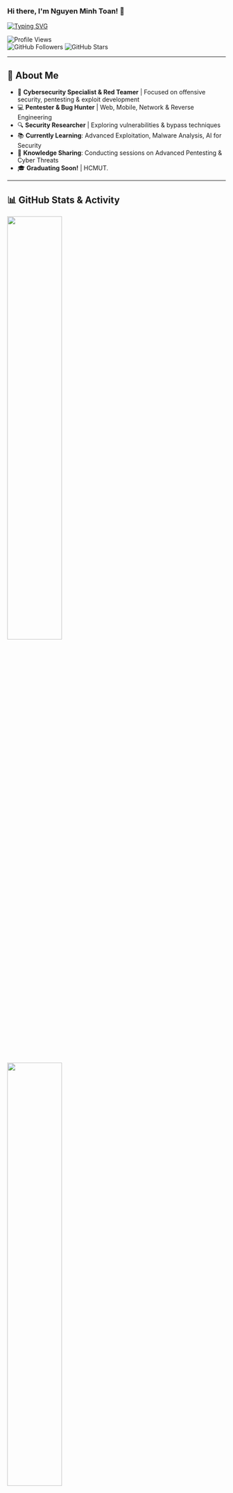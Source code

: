 ### Hi there, I'm **Nguyen Minh Toan**! 👋

[![Typing SVG](https://readme-typing-svg.demolab.com?font=Roboto&weight=500&size=21&duration=3000&pause=1000&color=31F781&random=false&width=435&lines=Pentester+%7C+Red+Teamer%7C+Bug+Hunter)](https://git.io/typing-svg)

![Profile Views](https://komarev.com/ghpvc/?username=toannguyen3107&color=red)  
![GitHub Followers](https://img.shields.io/github/followers/toannguyen3107?style=social)
![GitHub Stars](https://img.shields.io/github/stars/toannguyen3107?affiliations=OWNER&style=social)

---

## 🚀 About Me

- 🎯 **Cybersecurity Specialist & Red Teamer** | Focused on offensive security, pentesting & exploit development
- 💻 **Pentester & Bug Hunter** | Web, Mobile, Network & Reverse Engineering
- 🔍 **Security Researcher** | Exploring vulnerabilities & bypass techniques
- 📚 **Currently Learning**: Advanced Exploitation, Malware Analysis, AI for Security
- 📢 **Knowledge Sharing**: Conducting sessions on Advanced Pentesting & Cyber Threats
- 🎓 **Graduating Soon!** | HCMUT.

---

## 📊 GitHub Stats & Activity
<div>
  <img width="50%" src="https://github-readme-stats.vercel.app/api?username=toannguyen3107&show_icons=true&theme=react&border_color=61dafb&hide_border=true" />
  <img width="50%" src="https://github-readme-stats.vercel.app/api/top-langs/?username=toannguyen3107&hide=javascript,typescript,html,css,cpp,php,swift,kotlin,dart,matlab,r,perl,scala,haskell,lua&title_color=61dafb&text_color=ffffff&icon_color=61dafb&bg_color=20232a&langs_count=8&layout=compact&border_color=61dafb&hide_border=true" />
</div>

---

## 🛠️ Tech Stack

### 🖥️ Programming Languages
![Python](https://img.shields.io/badge/Python-3776AB?style=for-the-badge&logo=python&logoColor=white)
![Java](https://img.shields.io/badge/Java-ED8B00?style=for-the-badge&logo=openjdk&logoColor=white)
![Golang](https://img.shields.io/badge/Go-00ADD8?style=for-the-badge&logo=go&logoColor=white)
![Rust](https://img.shields.io/badge/Rust-000000?style=for-the-badge&logo=rust&logoColor=white)
![C](https://img.shields.io/badge/C-00599C?style=for-the-badge&logo=c&logoColor=white)
![C++](https://img.shields.io/badge/C%2B%2B-00599C?style=for-the-badge&logo=c%2B%2B&logoColor=white)
![Ruby](https://img.shields.io/badge/Ruby-CC342D?style=for-the-badge&logo=ruby&logoColor=white)

### ⚡ Pentesting Tools & Frameworks
![Burp Suite](https://img.shields.io/badge/Burp%20Suite-FF6F00?style=for-the-badge&logo=burp-suite&logoColor=white)
![Metasploit](https://img.shields.io/badge/Metasploit-0473A7?style=for-the-badge&logo=metasploit&logoColor=white)
![Nmap](https://img.shields.io/badge/Nmap-0078D7?style=for-the-badge&logo=nmap&logoColor=white)
![Wireshark](https://img.shields.io/badge/Wireshark-1679A7?style=for-the-badge&logo=wireshark&logoColor=white)
![SQLmap](https://img.shields.io/badge/SQLmap-800000?style=for-the-badge&logo=sqlite&logoColor=white)
![John the Ripper](https://img.shields.io/badge/John%20the%20Ripper-black?style=for-the-badge&logoColor=white)
![Aircrack-ng](https://img.shields.io/badge/Aircrack--ng-FF0000?style=for-the-badge&logo=aircrack-ng&logoColor=white)
![Frida](https://img.shields.io/badge/Frida-black?style=for-the-badge&logoColor=white)
![Radare2](https://img.shields.io/badge/Radare2-1679A7?style=for-the-badge&logo=radare2&logoColor=white)
![Ghidra](https://img.shields.io/badge/Ghidra-FF0000?style=for-the-badge&logo=ghidra&logoColor=white)
![IDA Pro](https://img.shields.io/badge/IDA%20Pro-000000?style=for-the-badge&logo=ida&logoColor=white)

---

## 📫 Connect with Me

[![LinkedIn](https://img.shields.io/badge/LinkedIn-Toan-blue?style=for-the-badge&logo=linkedin)](https://www.linkedin.com/in/toannguyen03)
[![GitHub](https://img.shields.io/badge/GitHub-toannguyen3107-black?style=for-the-badge&logo=github)](https://github.com/toannguyen3107)
[![Twitter](https://img.shields.io/badge/Twitter-@toannguyen3107-blue?style=for-the-badge&logo=twitter)](https://twitter.com/your-profile)

---
